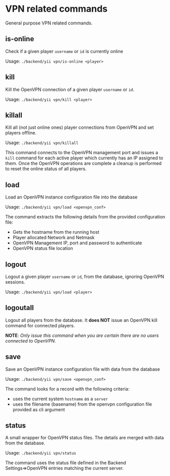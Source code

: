 # VPN related commands
General purpose VPN related commands.

## is-online
Check if a given player `username` or `id` is currently online

Usage: `./backend/yii vpn/is-online <player>`

## kill <player>
Kill the OpenVPN connection of a given player `username` or `id`.

Usage: `./backend/yii vpn/kill <player>`

## killall
Kill all (not just online ones) player connections from OpenVPN and set players offline.

Usage: `./backend/yii vpn/killall`


This command connects to the OpenVPN management port and issues a `kill` command for each active player which currently has an IP assigned to them. Once the OpenVPN operations are complete a cleanup is performed to reset the online status of all players.

## load
Load an OpenVPN instance configuration file into the database

Usage: `./backend/yii vpn/load <openvpn_conf>`

The command extracts the following details from the provided configuration file:
* Gets the hostname from the running host
* Player allocated Network and Netmask
* OpenVPN Management IP, port and password to authenticate
* OpenVPN status file location

## logout
Logout a given player `username` or `id`, from the database, ignoring OpenVPN sessions.

Usage: `./backend/yii vpn/load <player>`


## logoutall
Logout all players from the database. It **does NOT** issue an OpenVPN kill command for connected players.

**NOTE**: _Only issue this command when you are certain there are no users connected to OpenVPN._

## save
Save an OpenVPN instance configuration file with data from the database

Usage: `./backend/yii vpn/save <openvpn_conf>`

The command looks for a record with the following criteria:
* uses the current system `hostname` as a `server`
* uses the filename (basename) from the openvpn configuration file provided as cli argument

## status
A small wrapper for OpenVPN status files. The details are merged with data from the database.

Usage: `./backend/yii vpn/status`

The command uses the status file defined in the Backend Settings=>OpenVPN entries matching the current server.
